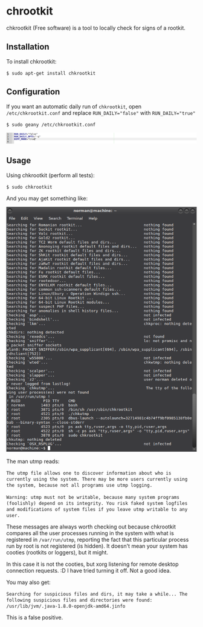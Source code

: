 # chrootkit

chkrootkit (Free software) is a tool to locally check for signs of a rootkit.

## Installation

To install chkrootkit:

    $ sudo apt-get install chkrootkit

## Configuration

If you want an automatic daily run of `chkrootkit`, open `/etc/chkrootkit.conf` and replace `RUN_DAILY="false"` with `RUN_DAILY="true"`

    $ sudo geany /etc/chkrootkit.conf

![chrootkit](../../_static/images/chrootkit.png)

## Usage

Using chkrootkit (perform all tests):

    $ sudo chkrootkit

And you may get something like: 

![chrootkit run](../../_static/images/chrootkit-run.png)

The man utmp reads: 

    The utmp file allows one to discover information about who is currently using the system. There may be more users currently using the system, because not all programs use utmp logging.

    Warning: utmp must not be writable, because many system programs (foolishly) depend on its integrity. You risk faked system logfiles and modifications of system files if you leave utmp writable to any user.

These messages are always worth checking out because chkrootkit compares all the user processes running in the system with what is registered in `/var/run/utmp`, reporting the fact that this particular process run by root is not registered (is hidden). It doesn't mean your system has cooties (rootkits or loggers), but it might.

In this case it is not the cooties, but xorg listening for remote desktop connection requests. :D I have tried turning it off. Not a good idea.

You may also get:

    Searching for suspicious files and dirs, it may take a while... The following suspicious files and directories were found: /usr/lib/jvm/.java-1.8.0-openjdk-amd64.jinfo

This is a false positive.

